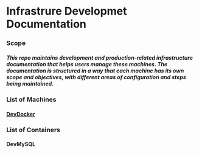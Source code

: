 # Infrastrure Developmet Documentation

### Scope
##### This repo maintains development and production-related infrastructure documentation that helps users manage these machines. The documentation is structured in a way that each machine has its own scope and objectives, with different areas of configuration and steps being maintained.

### List of Machines
#### [DevDocker](./DevDocker.md)



### List of Containers

#### DevMySQL

